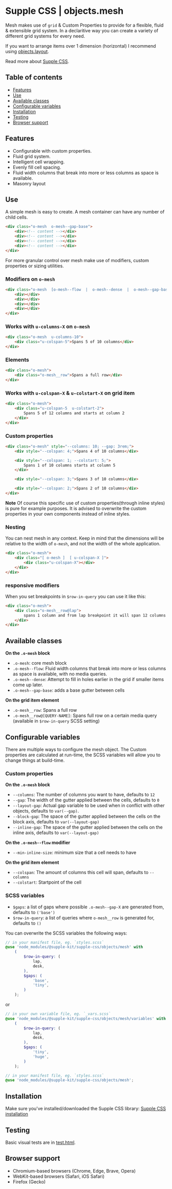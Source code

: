 # Supple CSS | objects.mesh

Mesh makes use of `grid` & Custom Properties to provide for a flexible, fluid & extensible grid system. In a declaritive way you can create a variety of different grid systems for every need.

If you want to arrange items over 1 dimension (horizontal) I recommend using [objects.layout](../layout).

Read more about [Supple CSS](https://github.com/supple-css/supple).

## Table of contents

- [Features](#features)
- [Use](#use)
- [Available classes](#available-classes)
- [Configurable variables](#configurable-variables)
- [Installation](#installation)
- [Testing](#testing)
- [Browser support](#browser-support)

## Features

- Configurable with custom properties.
- Fluid grid system.
- Intelligent cell wrapping.
- Evenly fill cell spacing.
- Fluid width columns that break into more or less columns as space is available.
- Masonry layout

## Use

A simple mesh is easy to create. A mesh container can have any number of child cells.

```html
<div class="o-mesh  o-mesh--gap-base">
	<div><!-- content --></div>
	<div><!-- content --></div>
	<div><!-- content --></div>
	<div><!-- content --></div>
</div>
```

For more granular control over mesh make use of modifiers, custom properties or sizing utilities.

### Modifiers on `o-mesh`

```html
<div class="o-mesh  [o-mesh--flow  |  o-mesh--dense  |  o-mesh--gap-base]">
	<div></div>
	<div></div>
	<div></div>
	<div></div>
</div>
```

### Works with `u-columns-X` on `o-mesh`

```html
<div class="o-mesh  u-columns-10">
	<div class="u-colspan-5">Spans 5 of 10 columns</div>
</div>
```

### Elements

```html
<div class="o-mesh">
	<div class="o-mesh__row">Spans a full row</div>
</div>
```

### Works with `u-colspan-X` & `u-colstart-X` on grid item

```html
<div class="o-mesh">
	<div class="u-colspan-5  u-colstart-2">
		Spans 5 of 12 columns and starts at column 2
	</div>
</div>
```

### Custom properties

```html
<div class="o-mesh" style="--columns: 10; --gap: 3rem;">
	<div style="--colspan: 4;">Spans 4 of 10 columns</div>

	<div style="--colspan: 1; --colstart: 5;">
		Spans 1 of 10 columns starts at column 5
	</div>

	<div style="--colspan: 3;">Spans 3 of 10 columns</div>

	<div style="--colspan: 2;">Spans 2 of 10 columns</div>
</div>
```

**Note** Of course this specific use of custom properties(through inline styles) is pure for example purposes. It is advised to overwrite the custom properties in your own components instead of inline styles.

### Nesting

You can nest mesh in any context. Keep in mind that the dimensions will be relative to the width of `o-mesh`, and not the width of the whole application.

```html
<div class="o-mesh">
	<div class="[ o-mesh ]  [ u-colspan-X ]">
		<div class="u-colspan-X"></div>
	</div>
</div>
```

### responsive modifiers

When you set breakpoints in `$row-in-query` you can use it like this:

```html
<div class="o-mesh">
	<div class="o-mesh__row@lap">
		spans 1 column and from lap breakpoint it will span 12 columns (full row).
	</div>
</div>
```

## Available classes

**On the `.o-mesh` block**

- `.o-mesh`: core mesh block
- `.o-mesh--flow`: Fluid width columns that break into more or less columns as space is available, with no media queries.
- `.o-mesh--dense`: Attempt to fill in holes earlier in the grid if smaller items come up later.
- `.o-mesh--gap-base`: adds a base gutter between cells

**On the grid item element**

- `.o-mesh__row`: Spans a full row
- `.o-mesh__row@[QUERY-NAME]`: Spans full row on a certain media query (available in `$row-in-query` SCSS setting)

## Configurable variables

There are multiple ways to configure the mesh object. The Custom properties are calculated at run-time, the SCSS variables will allow you to change things at build-time.

### Custom properties

**On the `.o-mesh` block**

- `--columns`: The number of columns you want to have, defaults to `12`
- `--gap`: The width of the gutter applied between the cells, defaults to `0`
- `--layout-gap`: Actual gap variable to be used when in conflict with other objects, defaults to `var(--gap)`.
- `--block-gap`: The space of the gutter applied between the cells on the block axis, defaults to `var(--layout-gap)`
- `--inline-gap`: The space of the gutter applied between the cells on the inline axis, defaults to `var(--layout-gap)`

**On the `.o-mesh--flow` modifier**

- `--min-inline-size`: minimum size that a cell needs to have

**On the grid item element**

- `--colspan`: The amount of columns this cell will span, defaults to `--columns`
- `--colstart`: Startpoint of the cell

### SCSS variables

- `$gaps`: a list of gaps where possible `.o-mesh--gap-X` are generated from, defaults to `('base')`
- `$row-in-query`: a list of queries where `o-mesh__row` is generated for, defaults to `()`

You can overwrite the SCSS variables the following ways:

```scss
// in your manifest file, eg. `styles.scss`
@use 'node_modules/@supple-kit/supple-css/objects/mesh' with
	(
		$row-in-query: (
			lap,
			desk,
		),
		$gaps: (
			'base',
			'tiny',
		)
	);
```

or

```scss
// in your own variable file, eg. `_vars.scss`
@use 'node_modules/@supple-kit/supple-css/objects/mesh/variables' with
	(
		$row-in-query: (
			lap,
			desk,
		),
		$gaps: (
			'tiny',
			'huge',
		)
	);

// in your manifest file, eg. `styles.scss`
@use 'node_modules/@supple-kit/supple-css/objects/mesh';
```

## Installation

Make sure you've installed/downloaded the Supple CSS library: [Supple CSS installation](../../#installation)

## Testing

Basic visual tests are in [test.html](https://supple-kit.github.io/supple-css/objects/mesh/test.html).

## Browser support

- Chromium-based browsers (Chrome, Edge, Brave, Opera)
- WebKit-based browsers (Safari, iOS Safari)
- Firefox (Gecko)
